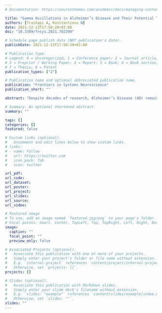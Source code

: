 ```yaml
---
# Documentation: https://sourcethemes.com/academic/docs/managing-content/

title: "Gamma Oscillations in Alzheimer’s Disease and Their Potential Therapeutic Role"
authors: [Traikapi A, Konstantinou N]
date: 2021-12-13T17:50:20+03:00
doi: "10.3389/fnsys.2021.782399"

# Schedule page publish date (NOT publication's date).
publishDate: 2021-12-13T17:50:20+03:00

# Publication type.
# Legend: 0 = Uncategorized; 1 = Conference paper; 2 = Journal article;
# 3 = Preprint / Working Paper; 4 = Report; 5 = Book; 6 = Book section;
# 7 = Thesis; 8 = Patent
publication_types: ["2"]

# Publication name and optional abbreviated publication name.
publication: "Frontiers in Systems Neuroscience"
publication_short: ""

abstract: "Despite decades of research, Alzheimer’s Disease (AD) remains a lethal neurodegenerative disorder for which there are no effective treatments. This review examines the latest evidence of a novel and newly introduced perspective, which focuses on the restoration of gamma oscillations and investigates their potential role in the treatment of AD. Gamma brain activity (∼25–100 Hz) has been well-known for its role in cognitive function, including memory, and it is fundamental for healthy brain activity and intra-brain communication. Aberrant gamma oscillations have been observed in both mice AD models and human AD patients. A recent line of work demonstrated that gamma entrainment, through auditory and visual sensory stimulation, can effectively attenuate AD pathology and improve cognitive function in mice models of the disease. The first evidence from AD patients indicate that gamma entrainment therapy can reduce loss of functional connectivity and brain atrophy, improve cognitive function, and ameliorate several pathological markers of the disease. Even though research is still in its infancy, evidence suggests that gamma-based therapy may have a disease-modifying effect and has signified a new and promising era in AD research."

# Summary. An optional shortened abstract.
summary: ""

tags: []
categories: []
featured: false

# Custom links (optional).
#   Uncomment and edit lines below to show custom links.
# links:
# - name: Follow
#   url: https://twitter.com
#   icon_pack: fab
#   icon: twitter

url_pdf:
url_code:
url_dataset:
url_poster:
url_project:
url_slides:
url_source:
url_video:

# Featured image
# To use, add an image named `featured.jpg/png` to your page's folder. 
# Focal points: Smart, Center, TopLeft, Top, TopRight, Left, Right, BottomLeft, Bottom, BottomRight.
image:
  caption: ""
  focal_point: ""
  preview_only: false

# Associated Projects (optional).
#   Associate this publication with one or more of your projects.
#   Simply enter your project's folder or file name without extension.
#   E.g. `internal-project` references `content/project/internal-project/index.md`.
#   Otherwise, set `projects: []`.
projects: []

# Slides (optional).
#   Associate this publication with Markdown slides.
#   Simply enter your slide deck's filename without extension.
#   E.g. `slides: "example"` references `content/slides/example/index.md`.
#   Otherwise, set `slides: ""`.
slides: ""
---
```

